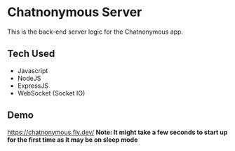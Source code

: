# Chatnonymous Server
This is the back-end server logic for the Chatnonymous app.

## Tech Used
- Javascript
- NodeJS
- ExpressJS
- WebSocket (Socket IO)

## Demo
https://chatnonymous.fly.dev/
**Note: It might take a few seconds to start up for the first time as it may be on sleep mode**
